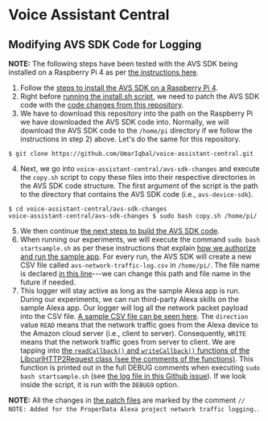 # Voice Assistant Central

## Modifying AVS SDK Code for Logging
**NOTE:** The following steps have been tested with the AVS SDK being installed on a Raspberry Pi 4 as per [the instructions here](https://developer.amazon.com/en-US/docs/alexa/avs-device-sdk/raspberry-pi-script.html).
1) Follow the [steps to install the AVS SDK on a Raspberry Pi 4](https://developer.amazon.com/en-US/docs/alexa/avs-device-sdk/raspberry-pi.html).
2) Right before [running the install.sh script](https://developer.amazon.com/en-US/docs/alexa/avs-device-sdk/raspberry-pi-script.html#run-the-install-script), we need to patch the AVS SDK code with the [code changes from this repository](https://github.uci.edu/NetworkingGroup/voice_assistant/tree/master/avs-sdk-changes).
3) We have to download this repository into the path on the Raspberry Pi we have downloaded the AVS SDK code into. Normally, we will download the AVS SDK code to the `/home/pi` directory if we follow the instructions in step 2) above. Let's do the same for this repository.
```
$ git clone https://github.com/UmarIqbal/voice-assistant-central.git
```
4) Next, we go into `voice-assistant-central/avs-sdk-changes` and execute the `copy.sh` script to copy these files into their respective directories in the AVS SDK code structure. The first argument of the script is the path to the directory that contains the AVS SDK code (i.e., `avs-device-sdk`).
```
$ cd voice-assistant-central/avs-sdk-changes
voice-assistant-central/avs-sdk-changes $ sudo bash copy.sh /home/pi/
```
5) We then continue [the next steps to build the AVS SDK code](https://developer.amazon.com/en-US/docs/alexa/avs-device-sdk/raspberry-pi-script.html#run-the-install-script).
6) When running our experiments, we will execute the command `sudo bash startsample.sh` as per these instructions that explain [how we authorize and run the sample app](https://developer.amazon.com/en-US/docs/alexa/avs-device-sdk/raspberry-pi-script.html#step-3-run-and-authorize-the-sample-app). For every run, the AVS SDK will create a new CSV file called `avs-network-traffic-log.csv` in `/home/pi/`. The file name is declared [in this line](https://github.uci.edu/NetworkingGroup/voice_assistant/blob/9567161cf934017d5a4bba00698a6da779a9d78b/avs-sdk-changes/LibcurlHTTP2Request.h#L39)---we can change this path and file name in the future if needed.
7) This logger will stay active as long as the sample Alexa app is run. During our experiments, we can run third-party Alexa skills on the sample Alexa app. Our logger will log all the network packet payload into the CSV file. [A sample CSV file can be seen here](https://drive.google.com/drive/u/1/folders/1zUtPcuQ-f8uvyVuNt1c2lr_qx8hAPE2R). The `direction` value `READ` means that the network traffic goes from the Alexa device to the Amazon cloud server (i.e., client to server). Consequently, `WRITE` means that the network traffic goes from server to client. We are tapping into [the `readCallback()` and `writeCallback()` functions of the LibcurlHTTP2Request class (see the comments of the functions)](https://github.com/alexa/avs-device-sdk/blob/e40477e9f512a9e22cdaac35956488cc8e115011/AVSCommon/Utils/include/AVSCommon/Utils/LibcurlUtils/LibcurlHTTP2Request.h#L128). This function is printed out in the full DEBUG comments when executing `sudo bash startsample.sh` (see [the log file in this Github issue](https://github.uci.edu/NetworkingGroup/voice_assistant/issues/2#issuecomment-1175)). If we look inside the script, it is run with the `DEBUG9` option.

**NOTE:** All the changes in [the patch files](https://github.uci.edu/NetworkingGroup/voice_assistant/tree/master/avs-sdk-changes) are marked by the comment `// NOTE: Added for the ProperData Alexa project network traffic logging.`.
